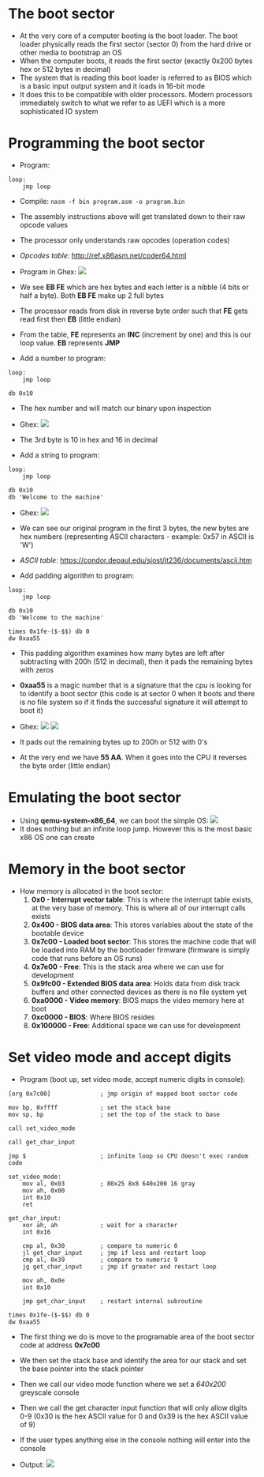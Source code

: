 # The boot sector
- At the very core of a computer booting is the boot loader. The boot loader physically reads the first sector (sector 0) from the hard drive or other media to bootstrap an OS
- When the computer boots, it reads the first sector (exactly 0x200 bytes hex or 512 bytes in decimal)
- The system that is reading this boot loader is referred to as BIOS which is a basic input output system and it loads in 16-bit mode
- It does this to be compatible with older processors. Modern processors immediately switch to what we refer to as UEFI which is a more sophisticated IO system

# Programming the boot sector
- Program:
```assembly
loop:
	jmp loop
```
- Compile: `nasm -f bin program.asm -o program.bin`

- The assembly instructions above will get translated down to their raw opcode values
- The processor only understands raw opcodes (operation codes)

- *Opcodes table*: http://ref.x86asm.net/coder64.html

- Program in Ghex:
![](../Assets/jmp-ghex.png)
- We see **EB FE** which are hex bytes and each letter is a nibble (4 bits or half a byte). Both **EB FE** make up 2 full bytes
- The processor reads from disk in reverse byte order such that **FE** gets read first then **EB** (little endian)
- From the table, **FE** represents an **INC** (increment by one) and this is our loop value. **EB** represents **JMP**

- Add a number to program:
```assembly
loop:
	jmp loop

db 0x10
```
- The hex number and will match our binary upon inspection

- Ghex:
![](../Assets/ghex-hex.png)
- The 3rd byte is 10 in hex and 16 in decimal

- Add a string to program:
```assembly
loop:
	jmp loop

db 0x10
db 'Welcome to the machine'
```

- Ghex: 
![](../Assets/ghex-string.png)
- We can see our original program in the first 3 bytes, the new bytes are hex numbers (representing ASCII characters - example: 0x57 in ASCII is 'W')
- *ASCII table*: https://condor.depaul.edu/sjost/it236/documents/ascii.htm

- Add padding algorithm to program:
```assembly
loop:
	jmp loop

db 0x10
db 'Welcome to the machine'

times 0x1fe-($-$$) db 0
dw 0xaa55
```
- This padding algorithm examines how many bytes are left after subtracting with 200h (512 in decimal), then it pads the remaining bytes with zeros
- **0xaa55** is a magic number that is a signature that the cpu is looking for to identify a boot sector (this code is at sector 0 when it boots and there is no file system so if it finds the successful signature it will attempt to boot it)

- Ghex:
![](../Assets/boot-ghex.png)
![](../Assets/boot-ghex-2.png)
- It pads out the remaining bytes up to 200h or 512 with 0's
- At the very end we have **55 AA**. When it goes into the CPU it reverses the byte order (little endian)

# Emulating the boot sector
- Using **qemu-system-x86_64**, we can boot the simple OS:
![](../Assets/boot-qemu.png)
- It does nothing but an infinite loop jump. However this is the most basic x86 OS one can create

# Memory in the boot sector
- How memory is allocated in the boot sector:
	1) **0x0 - Interrupt vector table**: This is where the interrupt table exists, at the very base of memory. This is where all of our interrupt calls exists
	2) **0x400 - BIOS data area**: This stores variables about the state of the bootable device
	3) **0x7c00 - Loaded boot sector**: This stores the machine code that will be loaded into RAM by the bootloader firmware (firmware is simply code that runs before an OS runs)
	4) **0x7e00 - Free**: This is the stack area where we can use for development
	5) **0x9fc00 - Extended BIOS data area**: Holds data from disk track buffers and other connected devices as there is no file system yet
	6) **0xa0000 - Video memory**: BIOS maps the video memory here at boot
	7) **0xc0000 - BIOS**: Where BIOS resides
	8) **0x100000 - Free**: Additional space we can use for development

# Set video mode and accept digits
- Program (boot up, set video mode, accept numeric digits in console):
```assembly
[org 0x7c00]              ; jmp origin of mapped boot sector code

mov bp, 0xffff            ; set the stack base
mov sp, bp                ; set the top of the stack to base

call set_video_mode

call get_char_input

jmp $                     ; infinite loop so CPU doesn't exec random code

set_video_mode:
	mov al, 0x03          ; 80x25 8x8 640x200 16 gray
	mov ah, 0x00
	int 0x10
	ret

get_char_input:
	xor ah, ah            ; wait for a character
	int 0x16
	
	cmp al, 0x30          ; compare to numeric 0
	jl get_char_input     ; jmp if less and restart loop
	cmp al, 0x39          ; compare to numeric 9
	jg get_char_input     ; jmp if greater and restart loop
	
	mov ah, 0x0e
	int 0x10
	
	jmp get_char_input    ; restart internal subroutine

times 0x1fe-($-$$) db 0
dw 0xaa55
```

- The first thing we do is move to the programable area of the boot sector code at address **0x7c00**
- We then set the stack base and identify the area for our stack and set the base pointer into the stack pointer
- Then we call our video mode function where we set a *640x200* greyscale console
- Then we call the get character input function that will only allow digits 0-9 (0x30 is the hex ASCII value for 0 and 0x39 is the hex ASCII value of 9)
- If the user types anything else in the console nothing will enter into the console

- Output:
![](../Assets/qemu-video-mode.png)
